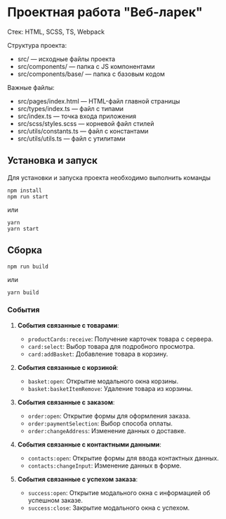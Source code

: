 # Проектная работа "Веб-ларек"

Стек: HTML, SCSS, TS, Webpack

Структура проекта:
- src/ — исходные файлы проекта
- src/components/ — папка с JS компонентами
- src/components/base/ — папка с базовым кодом

Важные файлы:
- src/pages/index.html — HTML-файл главной страницы
- src/types/index.ts — файл с типами
- src/index.ts — точка входа приложения
- src/scss/styles.scss — корневой файл стилей
- src/utils/constants.ts — файл с константами
- src/utils/utils.ts — файл с утилитами

## Установка и запуск
Для установки и запуска проекта необходимо выполнить команды

```
npm install
npm run start
```

или

```
yarn
yarn start
```
## Сборка

```
npm run build
```

или

```
yarn build
```

### События

1. **События связанные с товарами**:
   - `productCards:receive`: Получение карточек товара с сервера.
   - `card:select`: Выбор товара для подробного просмотра.
   - `card:addBasket`: Добавление товара в корзину.

2. **События связанные с корзиной**:
   - `basket:open`: Открытие модального окна корзины.
   - `basket:basketItemRemove`: Удаление товара из корзины.
   
3. **События связанные с заказом**:
   - `order:open`: Открытие формы для оформления заказа.
   - `order:paymentSelection`: Выбор способа оплаты.
   - `order:changeAddress`: Изменение данных о доставке.
   
4. **События связанные с контактными данными**:
   - `contacts:open`: Открытие формы для ввода контактных данных.
   - `contacts:changeInput`: Изменение данных в форме.

5. **События связанные с успехом заказа**:
   - `success:open`: Открытие модального окна с информацией об успешном заказе.
   - `success:close`: Закрытие модального окна с успехом.
  

